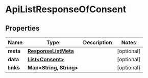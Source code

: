 
# ApiListResponseOfConsent

## Properties
Name | Type | Description | Notes
------------ | ------------- | ------------- | -------------
**meta** | [**ResponseListMeta**](ResponseListMeta.md) |  |  [optional]
**data** | [**List&lt;Consent&gt;**](Consent.md) |  |  [optional]
**links** | **Map&lt;String, String&gt;** |  |  [optional]



